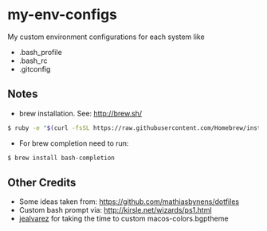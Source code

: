 # my-env-configs

My custom environment configurations for each system like

* .bash_profile
* .bash_rc
* .gitconfig

## Notes
* brew installation.  See: http://brew.sh/
```bash
$ ruby -e "$(curl -fsSL https://raw.githubusercontent.com/Homebrew/install/master/install)"
```
* For brew completion need to run:
```bash
$ brew install bash-completion
```

## Other Credits
* Some ideas taken from: https://github.com/mathiasbynens/dotfiles
* Custom bash prompt via: http://kirsle.net/wizards/ps1.html
* [jealvarez](https://github.com/jealvarez) for taking the time to custom macos-colors.bgptheme
